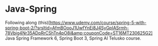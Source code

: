 # Java-Spring
Following along (this)[https://www.udemy.com/course/spring-5-with-spring-boot-2/?srsltid=AfmBOooJ1UwfYnEi8J4SyGpIASrmh-78Vbig4Nr35ADpRrCShTn4pO8i&amp;couponCode=ST16MT230625G2] Java Spring Framework 6, Spring Boot 3, Spring AI Telusko course.

